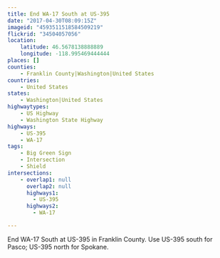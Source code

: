 ```yaml
---
title: End WA-17 South at US-395
date: "2017-04-30T08:09:15Z"
imageid: "4593511518584509219"
flickrid: "34504057056"
location:
    latitude: 46.5678138888889
    longitude: -118.995469444444
places: []
counties:
    - Franklin County|Washington|United States
countries:
    - United States
states:
    - Washington|United States
highwaytypes:
    - US Highway
    - Washington State Highway
highways:
    - US-395
    - WA-17
tags:
    - Big Green Sign
    - Intersection
    - Shield
intersections:
    - overlap1: null
      overlap2: null
      highways1:
        - US-395
      highways2:
        - WA-17

---
```

End WA-17 South at US-395 in Franklin County.  Use US-395 south for Pasco; US-395 north for Spokane.